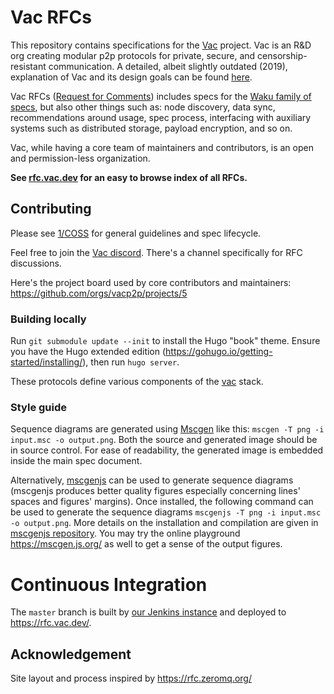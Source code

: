 # Vac RFCs

This repository contains specifications for the [Vac](https://vac.dev) project.
Vac is an R&D org creating modular p2p protocols for private, secure, and censorship-resistant communication.
A detailed, albeit slightly outdated (2019), explanation of Vac and its design goals can be found [here](https://vac.dev/vac-overview).

Vac RFCs ([Request for Comments](https://en.wikipedia.org/wiki/Request_for_Comments)) includes specs for the [Waku family of specs](https://rfc.vac.dev/spec/10/),
but also other things such as:
node discovery, data sync, recommendations around usage, spec process, interfacing with auxiliary systems such as distributed storage, payload encryption, and so on.

Vac, while having a core team of maintainers and contributors, is an open and permission-less organization.

**See [rfc.vac.dev](https://rfc.vac.dev) for an easy to browse index of all RFCs.**

## Contributing

Please see [1/COSS](https://rfc.vac.dev/spec/1/) for general guidelines and spec lifecycle.

Feel free to join the [Vac discord](https://discord.gg/Vy54fEWuqC). There's a channel specifically for RFC discussions.

Here's the project board used by core contributors and maintainers: https://github.com/orgs/vacp2p/projects/5

### Building locally

Run `git submodule update --init` to install the Hugo "book" theme.
Ensure you have the Hugo extended edition
(https://gohugo.io/getting-started/installing/), then run `hugo server`.

These protocols define various components of the [vac](https://vac.dev) stack.

### Style guide

Sequence diagrams are generated using [Mscgen](http://www.mcternan.me.uk/mscgen/) like this: `mscgen -T png -i input.msc -o output.png`.
Both the source and generated image should be in source control.
For ease of readability, the generated image is embedded inside the main spec document. 

Alternatively, [mscgenjs](https://github.com/mscgenjs/mscgenjs-cli) can be used to generate sequence diagrams (mscgenjs produces better quality figures especially concerning lines' spaces and figures' margins).
Once installed, the following command can be used to generate the sequence diagrams `mscgenjs -T png -i input.msc -o output.png`.
More details on the installation and compilation are given in [mscgenjs repository](https://github.com/mscgenjs/mscgenjs-cli).
You may try the online playground https://mscgen.js.org/ as well to get a sense of the output figures. 

# Continuous Integration

The `master` branch is built by [our Jenkins instance](https://ci.infra.status.im/job/website/job/rfc.vac.dev/) and deployed to https://rfc.vac.dev/.

## Acknowledgement

Site layout and process inspired by https://rfc.zeromq.org/
